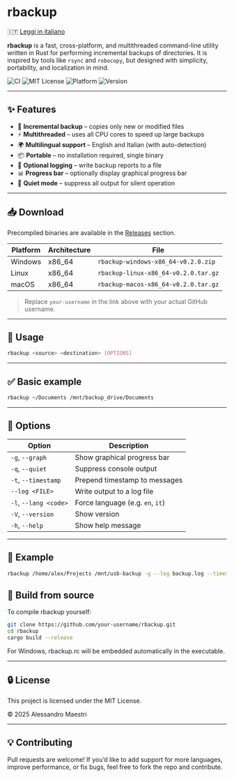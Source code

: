 # rbackup

🇮🇹 [Leggi in italiano](README.it.md)

**rbackup** is a fast, cross-platform, and multithreaded command-line utility written in Rust for performing incremental backups of directories. It is inspired by tools like `rsync` and `robocopy`, but designed with simplicity, portability, and localization in mind.

![CI](https://github.com/umpire274/rbackup/actions/workflows/ci.yml/badge.svg)
![MIT License](https://img.shields.io/badge/license-MIT-green.svg)
![Platform](https://img.shields.io/badge/platform-Windows%20%7C%20Linux%20%7C%20macOS-blue)
![Version](https://img.shields.io/badge/version-0.2.0-orange)

---

## ✨ Features

- 🚀 **Incremental backup** – copies only new or modified files
- ⚡ **Multithreaded** – uses all CPU cores to speed up large backups
- 🌍 **Multilingual support** – English and Italian (with auto-detection)
- 📦 **Portable** – no installation required, single binary
- 🧾 **Optional logging** – write backup reports to a file
- 📊 **Progress bar** – optionally display graphical progress bar
- 🤫 **Quiet mode** – suppress all output for silent operation

---

## 📥 Download

Precompiled binaries are available in the [Releases](https://github.com/your-username/rbackup/releases) section.

| Platform | Architecture | File |
|----------|--------------|------|
| Windows  | x86_64       | `rbackup-windows-x86_64-v0.2.0.zip` |
| Linux    | x86_64       | `rbackup-linux-x86_64-v0.2.0.tar.gz` |
| macOS    | x86_64       | `rbackup-macos-x86_64-v0.2.0.tar.gz` |

> Replace `your-username` in the link above with your actual GitHub username.

---

## 🚀 Usage

```sh
rbackup <source> <destination> [OPTIONS]
```

---

## ✅ Basic example

```sh
rbackup ~/Documents /mnt/backup_drive/Documents
```

---

## 🧩 Options

| Option                | Description                      |
| --------------------- | -------------------------------- |
| `-g`, `--graph`       | Show graphical progress bar      |
| `-q`, `--quiet`       | Suppress console output          |
| `-t`, `--timestamp`   | Prepend timestamp to messages    |
| `--log <FILE>`        | Write output to a log file       |
| `-l`, `--lang <code>` | Force language (e.g. `en`, `it`) |
| `-V`, `--version`     | Show version                     |
| `-h`, `--help`        | Show help message                |

---

## 📝 Example

```sh
rbackup /home/alex/Projects /mnt/usb-backup -g --log backup.log --timestamp
```

## 🧪 Build from source

To compile rbackup yourself:

```sh
git clone https://github.com/your-username/rbackup.git
cd rbackup
cargo build --release
```

For Windows, rbackup.rc will be embedded automatically in the executable.

---

## 🔒 License

This project is licensed under the MIT License.

© 2025 Alessandro Maestri

---

## 💡 Contributing

Pull requests are welcome! If you’d like to add support for more languages, improve performance, or fix bugs, feel free to fork the repo and contribute.
